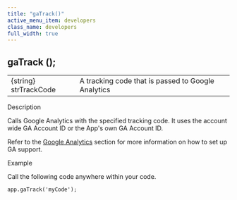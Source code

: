 ```yaml
---
title: "gaTrack()"
active_menu_item: developers
class_name: developers
full_width: true
---
```



## gaTrack ();

<table>
<tr>
<td width="142">
{string} strTrackCode

</td>
<td width="15">
</td>
<td width="723">
A tracking code that is passed to Google Analytics

</td>
</tr>
</table>

Description

Calls Google Analytics with the specified tracking code. It uses the account wide GA Account ID or the App's own GA Account ID.

Refer to the [Google Analytics](../../../product-guide/advanced-features/google-analytics/index.htm) section for more information on how to set up GA support.

Example

Call the following code anywhere within your code.

    app.gaTrack('myCode');
   

